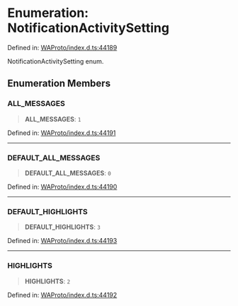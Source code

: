# Enumeration: NotificationActivitySetting

Defined in: [WAProto/index.d.ts:44189](https://github.com/Fokusdotid/Baileys/blob/deec6cc75a88a82eaeedf16b76aa9218b2c772e3/WAProto/index.d.ts#L44189)

NotificationActivitySetting enum.

## Enumeration Members

### ALL\_MESSAGES

> **ALL\_MESSAGES**: `1`

Defined in: [WAProto/index.d.ts:44191](https://github.com/Fokusdotid/Baileys/blob/deec6cc75a88a82eaeedf16b76aa9218b2c772e3/WAProto/index.d.ts#L44191)

***

### DEFAULT\_ALL\_MESSAGES

> **DEFAULT\_ALL\_MESSAGES**: `0`

Defined in: [WAProto/index.d.ts:44190](https://github.com/Fokusdotid/Baileys/blob/deec6cc75a88a82eaeedf16b76aa9218b2c772e3/WAProto/index.d.ts#L44190)

***

### DEFAULT\_HIGHLIGHTS

> **DEFAULT\_HIGHLIGHTS**: `3`

Defined in: [WAProto/index.d.ts:44193](https://github.com/Fokusdotid/Baileys/blob/deec6cc75a88a82eaeedf16b76aa9218b2c772e3/WAProto/index.d.ts#L44193)

***

### HIGHLIGHTS

> **HIGHLIGHTS**: `2`

Defined in: [WAProto/index.d.ts:44192](https://github.com/Fokusdotid/Baileys/blob/deec6cc75a88a82eaeedf16b76aa9218b2c772e3/WAProto/index.d.ts#L44192)
